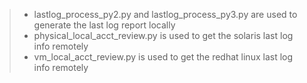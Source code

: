 >-  lastlog_process_py2.py and  lastlog_process_py3.py are used to generate the last log report locally
>-  physical_local_acct_review.py is used to get the solaris last log info  remotely
>-   vm_local_acct_review.py is used to get the redhat linux last log info remotely
